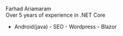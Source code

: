Farhad Ariamaram <br />
Over 5 years of experience in .NET Core 
- Android(java) - SEO - Wordpress - Blazor
